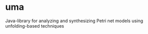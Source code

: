 # uma
Java-library for analyzing and synthesizing Petri net models using unfolding-based techniques
